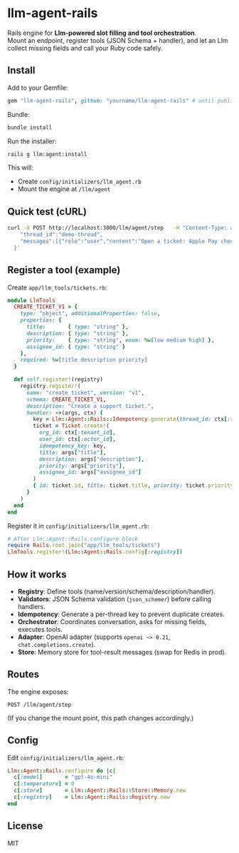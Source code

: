# llm-agent-rails

Rails engine for **Llm-powered slot filling and tool orchestration**.  
Mount an endpoint, register tools (JSON Schema + handler), and let an Llm collect missing fields and call your Ruby code safely.

## Install

Add to your Gemfile:
```ruby
gem "llm-agent-rails", github: "yourname/llm-agent-rails" # until published
```

Bundle:
```bash
bundle install
```

Run the installer:
```bash
rails g llm:agent:install
```
This will:
- Create `config/initializers/llm_agent.rb`
- Mount the engine at `/llm/agent`

## Quick test (cURL)

```bash
curl -X POST http://localhost:3000/llm/agent/step   -H "Content-Type: application/json"   -d '{
    "thread_id":"demo-thread",
    "messages":[{"role":"user","content":"Open a ticket: Apple Pay checkout keeps failing on mobile."}]
  }'
```

## Register a tool (example)

Create `app/llm_tools/tickets.rb`:
```ruby
module LlmTools
  CREATE_TICKET_V1 = {
    type: "object", additionalProperties: false,
    properties: {
      title:       { type: "string" },
      description: { type: "string" },
      priority:    { type: "string", enum: %w[low medium high] },
      assignee_id: { type: "string" }
    },
    required: %w[title description priority]
  }

  def self.register!(registry)
    registry.register!(
      name: "create_ticket", version: "v1",
      schema: CREATE_TICKET_V1,
      description: "Create a support ticket.",
      handler: ->(args, ctx) {
        key = Llm::Agent::Rails::Idempotency.generate(thread_id: ctx[:thread_id])
        ticket = Ticket.create!(
          org_id: ctx[:tenant_id],
          user_id: ctx[:actor_id],
          idempotency_key: key,
          title: args["title"],
          description: args["description"],
          priority: args["priority"],
          assignee_id: args["assignee_id"]
        )
        { id: ticket.id, title: ticket.title, priority: ticket.priority, key: key }
      }
    )
  end
end
```

Register it in `config/initializers/llm_agent.rb`:
```ruby
# After Llm::Agent::Rails.configure block
require Rails.root.join("app/llm_tools/tickets")
LlmTools.register!(Llm::Agent::Rails.config[:registry])
```

## How it works

- **Registry**: Define tools (name/version/schema/description/handler).
- **Validators**: JSON Schema validation (`json_schemer`) before calling handlers.
- **Idempotency**: Generate a per-thread key to prevent duplicate creates.
- **Orchestrator**: Coordinates conversation, asks for missing fields, executes tools.
- **Adapter**: OpenAI adapter (supports `openai ~> 0.21`, `chat.completions.create`).
- **Store**: Memory store for tool-result messages (swap for Redis in prod).

## Routes

The engine exposes:
```
POST /llm/agent/step
```
(If you change the mount point, this path changes accordingly.)

## Config

Edit `config/initializers/llm_agent.rb`:
```ruby
Llm::Agent::Rails.configure do |c|
  c[:model]       = "gpt-4o-mini"
  c[:temperature] = 0
  c[:store]       = Llm::Agent::Rails::Store::Memory.new
  c[:registry]    = Llm::Agent::Rails::Registry.new
end
```

## License
MIT
